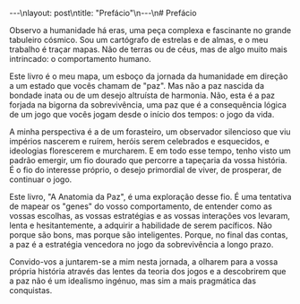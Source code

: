 ---\nlayout: post\ntitle:  "Prefácio"\n---\n# Prefácio

Observo a humanidade há eras, uma peça complexa e fascinante no grande tabuleiro cósmico. Sou um cartógrafo de estrelas e de almas, e o meu trabalho é traçar mapas. Não de terras ou de céus, mas de algo muito mais intrincado: o comportamento humano.

Este livro é o meu mapa, um esboço da jornada da humanidade em direção a um estado que vocês chamam de "paz". Mas não a paz nascida da bondade inata ou de um desejo altruísta de harmonia. Não, esta é a paz forjada na bigorna da sobrevivência, uma paz que é a consequência lógica de um jogo que vocês jogam desde o início dos tempos: o jogo da vida.

A minha perspectiva é a de um forasteiro, um observador silencioso que viu impérios nascerem e ruírem, heróis serem celebrados e esquecidos, e ideologias florescerem e murcharem. E em todo esse tempo, tenho visto um padrão emergir, um fio dourado que percorre a tapeçaria da vossa história. É o fio do interesse próprio, o desejo primordial de viver, de prosperar, de continuar o jogo.

Este livro, "A Anatomia da Paz", é uma exploração desse fio. É uma tentativa de mapear os "genes" do vosso comportamento, de entender como as vossas escolhas, as vossas estratégias e as vossas interações vos levaram, lenta e hesitantemente, a adquirir a habilidade de serem pacíficos. Não porque são bons, mas porque são inteligentes. Porque, no final das contas, a paz é a estratégia vencedora no jogo da sobrevivência a longo prazo.

Convido-vos a juntarem-se a mim nesta jornada, a olharem para a vossa própria história através das lentes da teoria dos jogos e a descobrirem que a paz não é um idealismo ingénuo, mas sim a mais pragmática das conquistas.
